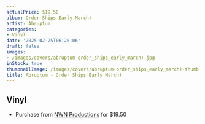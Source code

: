 ```yaml
---
actualPrice: $19.50
album: Order Ships Early March)
artist: Abruptum
categories:
- Vinyl
date: '2025-02-25T06:20:06'
draft: false
images:
- /images/covers/abruptum-order_ships_early_march).jpg
inStock: true
thumbnailImage: /images/covers/abruptum-order_ships_early_march)-thumb.jpg
title: Abruptum - Order Ships Early March)
---
```


## Vinyl
* Purchase from [NWN Productions](http://shop.nwnprod.com/index.php?route=product/product&path=75&product_id=60286&sort=pd.name&order=ASC) for $19.50

